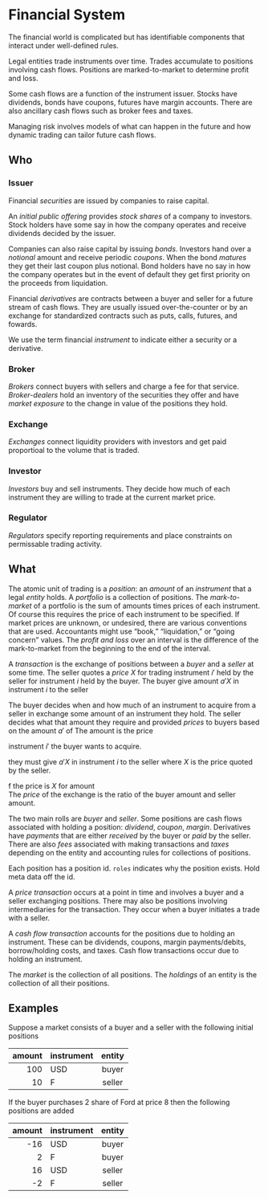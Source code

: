 # Financial System

The financial world is complicated but has identifiable components that interact under well-defined rules.

Legal entities trade instruments over time. Trades accumulate to positions
involving cash flows. Positions are marked-to-market to determine profit and loss.

Some cash flows are a function of the instrument issuer. Stocks have dividends,
bonds have coupons, futures have margin accounts. There are also
ancillary cash flows such as broker fees and taxes.

Managing risk involves models of what can happen in the future and how
dynamic trading can tailor future cash flows.

## Who

### Issuer

Financial _securities_ are issued by companies to raise capital.

An _initial public offering_ provides _stock shares_ of a company to investors.
Stock holders have some say in how the company operates and receive dividends decided by the issuer.

Companies can also raise capital by issuing _bonds_. Investors hand over a _notional_
amount and receive periodic _coupons_. When the bond _matures_ they get their last
coupon plus notional. Bond holders have no say in how the company operates but
in the event of default they get first priority on the proceeds from liquidation.

Financial _derivatives_ are contracts between a buyer and seller for a future stream
of cash flows. They are usually issued over-the-counter or by an exchange for
standardized contracts such as puts, calls, futures, and fowards.

We use the term financial _instrument_ to indicate either a security or a derivative.

### Broker

_Brokers_ connect buyers with sellers and charge a fee for that service.
_Broker-dealers_ hold an inventory of the securities they offer and have
_market exposure_ to the change in value of the positions they hold.

### Exchange 

_Exchanges_ connect liquidity providers with investors
and get paid proportioal to the volume that is traded.

### Investor

_Investors_ buy and sell instruments. They decide how much of each instrument
they are willing to trade at the current market price.

### Regulator

_Regulators_ specify reporting requirements and place constraints on permissable trading activity.

## What

The atomic unit of trading is a _position_: an _amount_ of an _instrument_
that a legal _entity_ holds.  A _portfolio_ is a collection of positions.
The _mark-to-market_ of a portfolio is the sum of amounts times prices
of each instrument.
Of course
this requires the price of each instrument to be specified.
If market prices are unknown, or undesired, there are various conventions that are
used. Accountants might use “book,” “liquidation,”
or “going concern” values.
The _profit and loss_ over an interval is the
difference of the mark-to-market from the beginning to the end of the interval.

A _transaction_ is the exchange of positions between a _buyer_ and a _seller_ at some time.
The seller quotes a _price_ $X$ for trading instrument $i'$ held by the seller
for instrument $i$ held by the buyer. The buyer give amount $a'X$ in instrument $i$
to the seller

The buyer decides when and how much of an instrument to acquire from a seller
in exchange some amount of an instrument they hold.
The seller decides what that amount they require and 
provided _prices_ to buyers based on the amount $a'$ of
The amount is the price 

instrument $i'$ the buyer wants to acquire.

they must give $a'X$ in instrument $i$ to the seller
where $X$ is the price quoted by the seller.


f the price is $X$ for amount  
The _price_ of the exchange is the ratio of the buyer amount and seller amount.


The two main rolls are _buyer_ and _seller_. Some positions are cash flows associated
with holding a position: _dividend_, _coupon_, _margin_. Derivatives have _payments_
that are either _received_ by the buyer or _paid_ by the seller.
There are also _fees_ associated with making transactions and _taxes_ depending
on the entity and accounting rules for collections of positions.

Each position has a position id. `roles` indicates why the position exists.
Hold meta data off the id.

A _price transaction_ occurs at a point in time and involves a buyer and a seller
exchanging positions. There may also be positions involving intermediaries
for the transaction. They occur when a buyer initiates a trade with a seller.

A _cash flow transaction_ accounts for the positions due to holding an instrument.
These can be dividends, coupons, margin payments/debits, borrow/holding costs, and taxes.
Cash flow transactions occur due to holding an instrument.

The _market_ is the collection of all positions.
The _holdings_ of an entity is the collection of all their positions.

## Examples

Suppose a market consists of a buyer and a seller with the following initial positions

| amount | instrument | entity | 
| -----: | :--------- | :----: |
| 100 | USD | buyer |
| 10 | F | seller |

If the buyer purchases 2 share of Ford at price 8 then the following positions are added

| amount | instrument | entity 
| -----: | :--------- | :----:
| -16 | USD | buyer | 
| 2 | F | buyer | 
| 16 | USD | seller |
| -2 | F | seller | 

